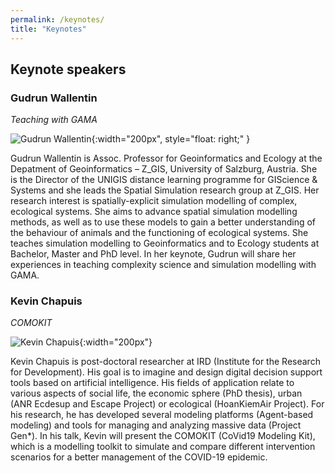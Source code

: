 ```yaml
---
permalink: /keynotes/
title: "Keynotes"
---
```


## Keynote speakers

### Gudrun Wallentin

*Teaching with GAMA*

![Gudrun Wallentin](https://www.plus.ac.at/wp-content/uploads/2021/02/WallentinGudrun2_01.jpg){:width="200px", style="float: right;" }

Gudrun Wallentin is Assoc. Professor for Geoinformatics and Ecology at the Depatment of Geoinformatics – Z_GIS, University of Salzburg, Austria. She is the Director of the UNIGIS distance learning programme for GIScience & Systems and she leads the Spatial Simulation research group at Z_GIS. Her research interest is spatially-explicit simulation modelling of complex, ecological systems. She aims to advance spatial simulation modelling methods, as well as to use these models to gain a better understanding of the behaviour of animals and the functioning of ecological systems. She teaches simulation modelling to Geoinformatics and to Ecology students at Bachelor, Master and PhD level. In her keynote, Gudrun will share her experiences in teaching complexity science and simulation modelling with GAMA.

### Kevin Chapuis 

*COMOKIT*

![Kevin Chapuis](https://github.com/gama-platform/Gama-Days-2022/_includes/KevinChapuis.jpg){:width="200px"}

Kevin Chapuis is post-doctoral researcher at IRD (Institute for the Research for Development). His goal is to imagine and design digital decision support tools based on artificial intelligence. His fields of application relate to various aspects of social life, the economic sphere (PhD thesis), urban (ANR Ecdesup and Escape Project) or ecological (HoanKiemAir Project). For his research, he has developed several modeling platforms (Agent-based modeling) and tools for managing and analyzing massive data (Project Gen*).
In his talk, Kevin will present the COMOKIT (CoVid19 Modeling Kit), which is a modelling toolkit to simulate and compare different intervention scenarios for a better management of the COVID-19 epidemic.
